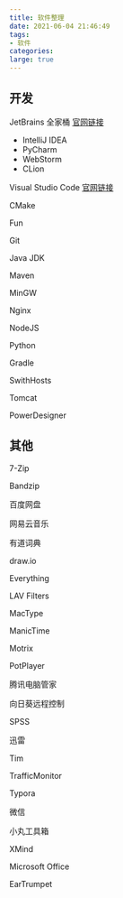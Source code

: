 ```yaml
---
title: 软件整理
date: 2021-06-04 21:46:49
tags:
- 软件
categories:
large: true
---
```



## 开发

JetBrains 全家桶 [官网链接](https://www.jetbrains.com)

+ IntelliJ IDEA
+ PyCharm
+ WebStorm
+ CLion

Visual Studio Code [官网链接](https://code.visualstudio.com/)

CMake

Fun

Git

Java JDK

Maven

MinGW

Nginx

NodeJS

Python

Gradle

SwithHosts

Tomcat

PowerDesigner

## 其他

7-Zip

Bandzip

百度网盘

网易云音乐

有道词典

draw.io

Everything

LAV Filters

MacType

ManicTime

Motrix

PotPlayer

腾讯电脑管家

向日葵远程控制

SPSS

迅雷

Tim

TrafficMonitor

Typora

微信

小丸工具箱

XMind

Microsoft Office

EarTrumpet


